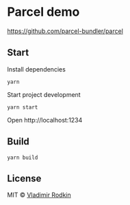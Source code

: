 # Parcel demo

https://github.com/parcel-bundler/parcel

## Start
Install dependencies
```
yarn
```

Start project development
```
yarn start
```
Open http://localhost:1234

## Build
```
yarn build
```

## License
MIT © [Vladimir Rodkin](https://github.com/VovanR)
